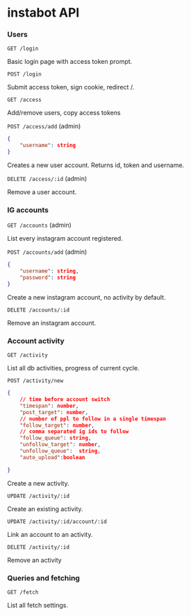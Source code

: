 # instabot API

### Users

`GET /login`

Basic login page with access token prompt.

`POST /login`

Submit access token, sign cookie, redirect /.

`GET /access`

Add/remove users, copy access tokens

`POST /access/add` (admin)

```json
{
    "username": string
}
```

Creates a new user account. Returns id, token and username.

`DELETE /access/:id` (admin)

Remove a user account.

### IG accounts

`GET /accounts` (admin)

List every instagram account registered.

`POST /accounts/add` (admin)

```json
{
    "username": string,
    "password": string
}
```

Create a new instagram account, no activity by default.

`DELETE /accounts/:id`

Remove an instagram account.

### Account activity

`GET /activity`

List all db activities, progress of current cycle.

`POST /activity/new`

```json
{
    // time before account switch
    "timespan": number,
    "post_target": number,
    // number of ppl to follow in a single timespan
    "follow_target": number,
    // comma separated ig ids to follow
    "follow_queue": string,
    "unfollow_target": number,
    "unfollow_queue":  string,
    "auto_upload":boolean

}
```

Create a new activity.

`UPDATE /activity/:id`

Create an existing activity.

`UPDATE /activity/:id/account/:id`

Link an account to an activity.

`DELETE /activity/:id`

Remove an activity

### Queries and fetching

`GET /fetch`

List all fetch settings.
